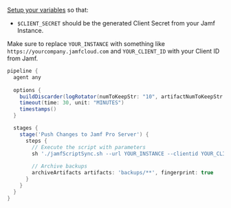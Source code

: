 [Setup your variables](https://www.jenkins.io/doc/book/pipeline/jenkinsfile/) so that:

- `$CLIENT_SECRET` should be the generated Client Secret from your Jamf Instance.

Make sure to replace `YOUR_INSTANCE` with something like `https://yourcompany.jamfcloud.com` and `YOUR_CLIENT_ID` with your Client ID from Jamf.

```Groovy
pipeline {
  agent any
  
  options {
    buildDiscarder(logRotator(numToKeepStr: "10", artifactNumToKeepStr: "10"))
    timeout(time: 30, unit: "MINUTES")
    timestamps()
  }

  stages {
    stage('Push Changes to Jamf Pro Server') {
      steps {
        // Execute the script with parameters
        sh './jamfScriptSync.sh --url YOUR_INSTANCE --clientid YOUR_CLIENT_ID --clientsecret ${JAMF_API_SECRET} --push-changes-to-jamf-pro --backup-updated'
        
        // Archive backups
        archiveArtifacts artifacts: 'backups/**', fingerprint: true
      }
    }
  }
}
```
